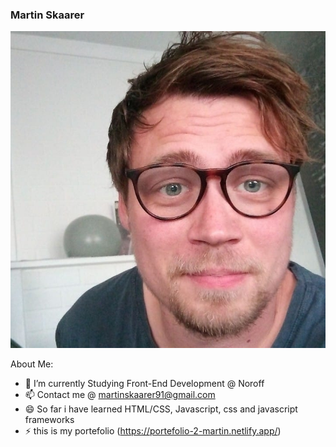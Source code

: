### Martin Skaarer

![image](/images/pro-img.jpg)

About Me:

- 🌱 I’m currently Studying Front-End Development @ Noroff 
- 📫 Contact me @ martinskaarer91@gmail.com
- 😄 So far i have learned HTML/CSS, Javascript, css and javascript frameworks
- ⚡ this is my portefolio (https://portefolio-2-martin.netlify.app/)

